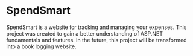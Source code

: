 # SpendSmart
SpendSmart is a website for tracking and managing your expenses. This project was created to gain a better understanding of ASP.NET fundamentals and features. In the future, this project will be transformed into a book logging website.
